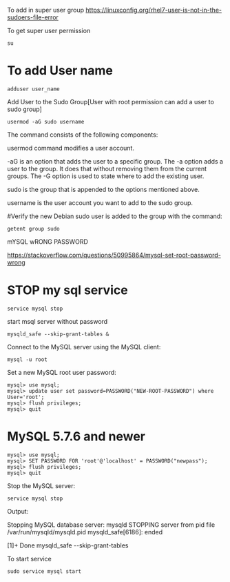 To add in super user group
https://linuxconfig.org/rhel7-user-is-not-in-the-sudoers-file-error


To get super user permission
```
su
```

# To add User name
```
adduser user_name
```
Add User to the Sudo Group[User with root permission can add a user to sudo group]
```
usermod -aG sudo username
```

The command consists of the following components:

usermod command modifies a user account.

-aG is an option that adds the user to a specific group. The -a option adds a user to the group. It does that without removing them from the current groups. The -G option is used to state where to add the existing user.

sudo is the group that is appended to the options mentioned above.

username is the user account you want to add to the sudo group.

#Verify the new Debian sudo user is added to the group with the command:
```
getent group sudo
```
mYSQL wRONG PASSWORD

https://stackoverflow.com/questions/50995864/mysql-set-root-password-wrong

# STOP my sql service
```
service mysql stop
```

start msql server without password
```
mysqld_safe --skip-grant-tables &
```

Connect to the MySQL server using the MySQL client:
```
mysql -u root
```

Set a new MySQL root user password:
```
mysql> use mysql;
mysql> update user set password=PASSWORD("NEW-ROOT-PASSWORD") where User='root';
mysql> flush privileges;
mysql> quit
```

# MySQL 5.7.6 and newer
```
mysql> use mysql;
mysql> SET PASSWORD FOR 'root'@'localhost' = PASSWORD("newpass");
mysql> flush privileges;
mysql> quit
```
Stop the MySQL server:
```
service mysql stop
```
Output:

Stopping MySQL database server: mysqld
STOPPING server from pid file /var/run/mysqld/mysqld.pid
mysqld_safe[6186]: ended

[1]+  Done                    mysqld_safe --skip-grant-tables

To start service
```
sudo service mysql start
```
